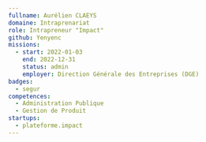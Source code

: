 ```yaml
---
fullname: Aurélien CLAEYS
domaine: Intraprenariat
role: Intrapreneur "Impact"
github: Yenyenc
missions:
  - start: 2022-01-03
    end: 2022-12-31
    status: admin
    employer: Direction Générale des Entreprises (DGE)
badges:
  - segur
competences:
  - Administration Publique
  - Gestion de Produit
startups:
  - plateforme.impact
---
```

